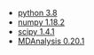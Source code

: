 - [python 3.8](https://www.python.org/)
- [numpy 1.18.2](https://pypi.org/project/numpy)
- [scipy 1.4.1](https://pypi.org/project/scipy)
- [MDAnalysis 0.20.1](https://pypi.org/project/MDAnalysis)
